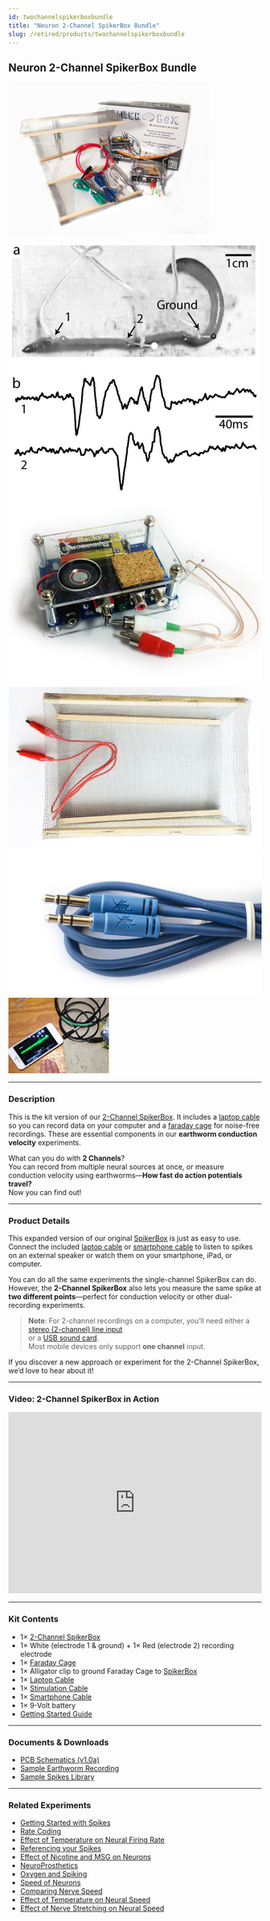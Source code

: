 ```yaml
---
id: twochannelspikerboxbundle
title: "Neuron 2-Channel SpikerBox Bundle"
slug: /retired/products/twochannelspikerboxbundle
---
```


## Neuron 2-Channel SpikerBox Bundle

![The 2 Channel SpikerBox Bundle](./img/2chan_product.jpg)

![Data Collected from 2-Channel SpikerBox](./img/twochanneldata.jpg)  
![Two-channel SpikerBox (included)](./img/twochannelspikerbox.jpg)  
![Faraday Cage (included)](./img/faradaycage.jpg)  
![Laptop Cable (included)](./img/laptopcable_1.jpg)  
![Smartphone Cable (included)](./img/smartphonecable.png)

---

### Description

This is the kit version of our [2-Channel SpikerBox](twochannelspikerbox.md). It includes a [laptop cable](laptopcable.md) so you can record data on your computer and a [faraday cage](faradaycage.md) for noise-free recordings. These are essential components in our **earthworm conduction velocity** experiments.

What can you do with **2 Channels**?  
You can record from multiple neural sources at once, or measure conduction velocity using earthworms—**How fast do action potentials travel?**  
Now you can find out!

---

### Product Details

This expanded version of our original [SpikerBox](spikerbox.md) is just as easy to use. Connect the included [laptop cable](laptopcable.md) or [smartphone cable](smartphonecable.md) to listen to spikes on an external speaker or watch them on your smartphone, iPad, or computer.

You can do all the same experiments the single-channel SpikerBox can do. However, the **2-Channel SpikerBox** also lets you measure the same spike at **two different points**—perfect for conduction velocity or other dual-recording experiments.

> **Note**: For 2-channel recordings on a computer, you’ll need either a  
> [stereo (2-channel) line input](http://en.wiki.backyardbrains.com/Testing_Stereo_Input_on_Your_Computer)  
> or a [USB sound card](https://griffintechnology.com/us/imic).  
> Most mobile devices only support **one channel** input.

If you discover a new approach or experiment for the 2-Channel SpikerBox, we’d love to hear about it!

---

### Video: 2-Channel SpikerBox in Action

<iframe width="100%" height="360"  
  src="https://www.youtube.com/embed/uNM06ONoBAY"  
  frameborder="0" allowfullscreen>
</iframe>

---

### Kit Contents

- 1× [2-Channel SpikerBox](twochannelspikerbox.md)  
- 1× White (electrode 1 & ground) + 1× Red (electrode 2) recording electrode  
- 1× [Faraday Cage](faradaycage.md)  
- 1× Alligator clip to ground Faraday Cage to [SpikerBox](spikerbox.md)  
- 1× [Laptop Cable](laptopcable.md)  
- 1× [Stimulation Cable](stimulationcable.md)  
- 1× [Smartphone Cable](smartphonecable.md)  
- 1× 9-Volt battery  
- [Getting Started Guide](./files/2chan_insert.pdf)

---

### Documents & Downloads

- [PCB Schematics (v1.0a)](./files/2chanspikerbox.v.1.0a.pdf)  
- [Sample Earthworm Recording](http://www.backyardbrains.com/experiments/files/earthworm_10%20seconds_mgf_5cm_5_seconds_silence_10%20seconds_lgf_5_cm_electrode_separation.wav.zip)  
- [Sample Spikes Library](http://wiki.backyardbrains.com/spikes_library)

---

### Related Experiments

- [Getting Started with Spikes](../experiments/spikerbox.md)  
- [Rate Coding](../experiments/ratecoding.md)  
- [Effect of Temperature on Neural Firing Rate](../experiments/temperature.md)  
- [Referencing your Spikes](../experiments/referencing.md)  
- [Effect of Nicotine and MSG on Neurons](../experiments/neuropharmacology.md)  
- [NeuroProsthetics](../experiments/neuroprosthetics.md)  
- [Oxygen and Spiking](../experiments/oxygen.md)  
- [Speed of Neurons](../experiments/speed.md)  
- [Comparing Nerve Speed](../experiments/comparingnervespeed.md)  
- [Effect of Temperature on Neural Speed](../experiments/wormtemperature.md)  
- [Effect of Nerve Stretching on Neural Speed](../experiments/wormstretch.md)